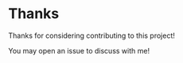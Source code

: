 # Thanks

Thanks for considering contributing to this project!

You may open an issue to discuss with me!
